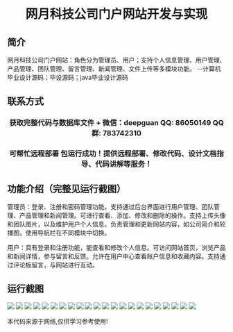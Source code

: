 <p><h1 align="center">网月科技公司门户网站开发与实现</h1></p>

## 简介
网月科技公司门户网站：角色分为管理员、用户；支持个人信息管理、用户管理、产品管理、团队管理、留言管理、新闻管理、文件上传等多模块功能。    --计算机毕业设计源码；毕设源码；java毕业设计源码


## 联系方式
<p><h3 align="center">获取完整代码与数据库文件 + 微信：deepguan QQ: 86050149 QQ群: 783742310</h3></p>
<p><h3 align="center">可帮忙远程部署 包运行成功！提供远程部署、修改代码、设计文档指导、代码讲解等服务！</h3></p>

## 功能介绍（完整见运行截图）
管理员：登录、注册和密码管理功能，支持通过后台界面进行用户管理、团队管理、产品管理和新闻管理。可进行查看、添加、修改和删除的操作。支持上传头像和团队图片，以及维护用户个人信息。负责管理和更新网站内容，如公司简介和轮播图，使用导航栏在不同模块中切换。

用户：具有登录和注册功能，能查看和修改个人信息。可访问网站首页，浏览产品和新闻详情，参与留言和反馈。允许在用户中心查看账户信息和收藏内容。支持通过评论板留言，与网站进行互动。


## 运行截图
![](https://bs-1329754181.cos.ap-shanghai.myqcloud.com/ssm/WangYueKeJiGongSiMenHuWangZhan/img/001.jpg)
![](https://bs-1329754181.cos.ap-shanghai.myqcloud.com/ssm/WangYueKeJiGongSiMenHuWangZhan/img/002.jpg)
![](https://bs-1329754181.cos.ap-shanghai.myqcloud.com/ssm/WangYueKeJiGongSiMenHuWangZhan/img/003.jpg)
![](https://bs-1329754181.cos.ap-shanghai.myqcloud.com/ssm/WangYueKeJiGongSiMenHuWangZhan/img/004.jpg)
![](https://bs-1329754181.cos.ap-shanghai.myqcloud.com/ssm/WangYueKeJiGongSiMenHuWangZhan/img/005.jpg)
![](https://bs-1329754181.cos.ap-shanghai.myqcloud.com/ssm/WangYueKeJiGongSiMenHuWangZhan/img/006.jpg)
![](https://bs-1329754181.cos.ap-shanghai.myqcloud.com/ssm/WangYueKeJiGongSiMenHuWangZhan/img/007.jpg)
![](https://bs-1329754181.cos.ap-shanghai.myqcloud.com/ssm/WangYueKeJiGongSiMenHuWangZhan/img/008.jpg)
![](https://bs-1329754181.cos.ap-shanghai.myqcloud.com/ssm/WangYueKeJiGongSiMenHuWangZhan/img/009.jpg)
![](https://bs-1329754181.cos.ap-shanghai.myqcloud.com/ssm/WangYueKeJiGongSiMenHuWangZhan/img/010.jpg)
![](https://bs-1329754181.cos.ap-shanghai.myqcloud.com/ssm/WangYueKeJiGongSiMenHuWangZhan/img/011.jpg)
![](https://bs-1329754181.cos.ap-shanghai.myqcloud.com/ssm/WangYueKeJiGongSiMenHuWangZhan/img/012.jpg)
![](https://bs-1329754181.cos.ap-shanghai.myqcloud.com/ssm/WangYueKeJiGongSiMenHuWangZhan/img/013.jpg)
![](https://bs-1329754181.cos.ap-shanghai.myqcloud.com/ssm/WangYueKeJiGongSiMenHuWangZhan/img/014.jpg)
![](https://bs-1329754181.cos.ap-shanghai.myqcloud.com/ssm/WangYueKeJiGongSiMenHuWangZhan/img/015.jpg)
![](https://bs-1329754181.cos.ap-shanghai.myqcloud.com/ssm/WangYueKeJiGongSiMenHuWangZhan/img/016.jpg)
![](https://bs-1329754181.cos.ap-shanghai.myqcloud.com/ssm/WangYueKeJiGongSiMenHuWangZhan/img/017.jpg)
![](https://bs-1329754181.cos.ap-shanghai.myqcloud.com/ssm/WangYueKeJiGongSiMenHuWangZhan/img/018.jpg)
![](https://bs-1329754181.cos.ap-shanghai.myqcloud.com/ssm/WangYueKeJiGongSiMenHuWangZhan/img/019.jpg)
![](https://bs-1329754181.cos.ap-shanghai.myqcloud.com/ssm/WangYueKeJiGongSiMenHuWangZhan/img/020.jpg)
![](https://bs-1329754181.cos.ap-shanghai.myqcloud.com/ssm/WangYueKeJiGongSiMenHuWangZhan/img/021.jpg)
![](https://bs-1329754181.cos.ap-shanghai.myqcloud.com/ssm/WangYueKeJiGongSiMenHuWangZhan/img/022.jpg)

<p>本代码来源于网络,仅供学习参考使用!</p>
